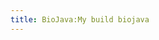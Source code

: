 ```yaml
---
title: BioJava:My build biojava
---
```


<xml>

<?xml version="1.0"?>
<project name="biojava" default="package-biojava" basedir=".">

` `<target name="init" description="Checks environment and setup variables">  
`   `<tstamp />  
`   `<tstamp>  
`     `<format property="build.time" pattern="MM/dd/yyyy hh:mm aa" />  
`   `</tstamp>  
`   `<property name="version"        value="1.7.1" />  
`   `<property name="build.compiler" value="javac1.5" />  
`   `<property name="classpath"      value="bytecode.jar:commons-cli.jar:commons-collections-2.1.jar:commons-dbcp-1.1.jar:commons-pool-1.1.jar:hsqldb.jar:jgrapht-jdk1.5.jar" />  
`   `<property name="ant-tasks.path" value="ant-lib/sablecc.jar:ant-lib/anttask.jar" />

`   `<available classpath="${java.class.path}"
               classname="junit.framework.TestCase"
               property="junit.present" />

`   `<available classpath="${java.class.path}"
               classname="org.apache.tools.ant.taskdefs.XSLTProcess$OutputProperty"
               property="outputproperty.support" />

`   `<available classpath="${java.class.path}"
               classname="org.apache.tools.ant.taskdefs.optional.junit.JUnitTest"
               property="junit.support" />

`   `<available classpath="${java.class.path}"
               classname="java.nio.Buffer"
               property="java14">  
`   `</available>

`   `<available classpath="${classpath}"
               classname="org.hsqldb.jdbcDriver"
               property="sqlDriver.hsqldb">  
`   `</available>

`   `<echo message="Building biojava-${version} at ${build.time}" />  
`   `<echo message="Java Home:                       ${java.home}"/>  
`   `<echo message="JUnit present:                   ${junit.present}" />  
`   `<echo message="JUnit supported by Ant:          ${junit.support}" />  
`   `<echo message="HSQLDB driver present:           ${sqlDriver.hsqldb}" />  
`   `<echo message="XSLT support:                    ${outputproperty.support}"/>

`   `<property name="bioj" value="."/>

`   `<property name="readme"        value="${bioj}/README" />  
`   `<property name="license"       value="${bioj}/LICENSE" />  
`   `<property name="src.dir"       value="${bioj}/src" />  
`   `<property name="tests.dir"     value="${bioj}/tests" />  
`   `<property name="demos.dir"     value="${bioj}/demos" />  
`   `<property name="apps.dir"      value="${bioj}/apps" />  
`   `<property name="docs.dir"      value="${bioj}/docs" />  
`   `<property name="doc.css.file"  value="${bioj}/biojava-doc.css" />  
`   `<property name="reports.dir"   value="${bioj}/reports" />  
`   `<property name="manifest.dir"  value="${bioj}/manifest" />  
`   `<property name="resources.dir" value="${bioj}/resources" />

`   `<property name="build.dir"         value="${bioj}/ant-build" />  
`   `<property name="build.classes.dir" value="${build.dir}/classes" />

`   `<property name="javac.depend"      value="false" />  
`   `<property name="javac.debug"       value="true" />  
`   `<property name="javac.deprecation" value="false" />  
`   `<property name="javac.source"      value="1.5" />  
`   `<property name="javac.target"      value="1.5" />

`   `<property name="build.dest.docs"     value="${build.dir}/docs" />  
`   `<property name="build.dest.doccheck" value="${build.dir}/docs/check" />  
`   `<property name="packages"            value="org.*" />

`   `<property name="name.biojava"           value="biojava" />  
`   `<property name="Name.biojava"           value="BioJava" />  
`   `<property name="build.dest.biojava"     value="${build.classes.dir}/${name.biojava}" />  
`   `<property name="build.docs.biojava"     value="${build.dest.docs}/${name.biojava}" />  
`   `<property name="build.doccheck.biojava" value="${build.dest.doccheck}/${name.biojava}" />  
`   `<property name="jar.biojava"            value="${build.dir}/${name.biojava}.jar" />  
`   `<property name="manifest.file.biojava"  value="${manifest.dir}/${name.biojava}.txt" />  
`   `  
`   `<property name="name.tests"       value="tests" />  
`   `<property name="build.dest.tests" value="${build.classes.dir}/${name.tests}" />  
`   `<property name="build.docs.tests" value="${build.dest.docs}/${name.tests}" />  
`   `<property name="reports.tests"    value="${bioj}/reports/tests" />  
`   `  
`   `<property name="name.demos"          value="demos" />  
`   `<property name="Name.demos"          value="BioJava Demos" />  
`   `<property name="build.dest.demos"    value="${build.classes.dir}/${name.demos}" />  
`   `<property name="build.docs.demos"    value="${build.dest.docs}/${name.demos}" />  
`   `<property name="jar.demos"           value="${build.dir}/${name.demos}.jar" />  
`   `<property name="manifest.file.demos" value="${manifest.dir}/${name.demos}.txt" />  
`   `  
`   `<property name="name.apps"          value="apps" />  
`   `<property name="Name.apps"          value="BioJava Applications" />  
`   `<property name="build.dest.apps"    value="${build.classes.dir}/${name.apps}" />  
`   `<property name="build.docs.apps"    value="${build.dest.docs}/${name.apps}" />  
`   `<property name="jar.apps"           value="${build.dir}/${name.apps}.jar" />  
`   `<property name="manifest.file.apps" value="${manifest.dir}/${name.apps}.txt" />

`   `<property name="dist.root"          value="${bioj}/dist" />  
`   `<property name="dist.dir"           value="${dist.root}/${name.biojava}-${version}" />  
` `</target>

` `<target name="prepare" depends="init" description="creates basic directories">  
`   `  
`   `<mkdir dir="${build.dir}" />

`   `<copy todir="${build.dir}">  
`     `<fileset dir=".">  
`       `<include name="*.jar" />  
`     `</fileset>  
`   `</copy>

` `</target>

` `<target name="prepare-taglets" depends="prepare" description="Copies taglet files">  
`   `<mkdir dir="${build.dest.taglets}" />  
`   `<mkdir dir="${build.docs.taglets}" />  
` `</target>

` `<target name="prepare-biojava" depends="prepare"
  description="Prepares biojava source files">  
`   `  
`   `<mkdir dir="${build.dest.biojava}" />  
`   `<mkdir dir="${build.docs.biojava}" />  
`   `<mkdir dir="${build.doccheck.biojava}" />  
` `</target>

` `<target name="prepare-tests" depends="prepare"
  description="Prepares the test source code">

`   `<mkdir dir="${build.dest.tests}" />  
`   `<mkdir dir="${build.docs.tests}" />  
`   `<mkdir dir="${reports.tests}" />  
` `</target>

` `<target name="prepare-demos" depends="prepare"
  description="Prepares the demos code">

`   `<mkdir dir="${build.dest.demos}" />  
`   `<mkdir dir="${build.docs.demos}" />  
` `</target>

` `<target name="prepare-apps" depends="prepare"
  description="Prepares the apps code">

`   `<mkdir dir="${build.dest.apps}" />  
`   `<mkdir dir="${build.docs.apps}" />  
` `</target>

` `<target name="prepare-javadocs" depends="prepare" description="Prepares the javadocs">

`   `<mkdir dir="${build.dest.docs}" />  
` `</target>

` `<target name="compile-biojava" depends="prepare-biojava"
  description="Compiles the source directory">  
`   `<javac
      encoding="ISO-8859-1"
      srcdir="${src.dir}"
      destdir="${build.dest.biojava}"
      depend="${javac.depend}"
      deprecation="${javac.deprecation}"
      source="${javac.source}"
      target="${javac.target}"
      debug="${javac.debug}">  
`     `<classpath>  
`       `<pathelement path="${classpath}" />  
`     `</classpath>  
`   `</javac>  
` `</target>

` `<target name="compile-tests" depends="prepare-tests,package-biojava"
  description="Compiles the tests directory">  
`   `<javac
      encoding="ISO-8859-1"
      srcdir="${tests.dir}"
      destdir="${build.dest.tests}"
      depend="${javac.depend}"
      deprecation="${javac.deprecation}"
      source="${javac.source}"
      target="${javac.target}"
      debug="${javac.debug}">  
`     `<classpath>  
`       `<pathelement path="${classpath}" />  
`       `<pathelement path="${jar.biojava}" />  
`     `</classpath>  
`   `</javac>  
` `</target>

` `<target name="compile-demos" depends="prepare-demos,package-biojava"
  description="Compiles the demos directory">  
`   `<javac
      encoding="ISO-8859-1"
      srcdir="${demos.dir}"
      destdir="${build.dest.demos}"
      depend="${javac.depend}"
      deprecation="${javac.deprecation}"
      source="${javac.source}"
      target="${javac.target}"
      debug="${javac.debug}">  
`     `<classpath>  
`       `<pathelement path="${classpath}" />  
`       `<pathelement path="${jar.biojava}" />  
`     `</classpath>  
`   `</javac>  
` `</target>

` `<target name="compile-apps" depends="prepare-apps,package-biojava"
  description="Compiles the apps directory">  
`   `<javac
      encoding="ISO-8859-1"
      srcdir="${apps.dir}"
      destdir="${build.dest.apps}"
      depend="${javac.depend}"
      deprecation="${javac.deprecation}"
      source="${javac.source}"
      target="${javac.target}"
      debug="${javac.debug}">  
`     `<classpath>  
`       `<pathelement path="${classpath}" />  
`       `<pathelement path="${jar.biojava}" />  
`     `</classpath>  
`   `</javac>  
` `</target>

` `<target name="package-biojava" depends="compile-biojava"
  description="create biojava class jar file">  
`   `<jar
      jarfile="${jar.biojava}"
      manifest="${manifest.dir}/biojava.txt"
    >  
`     `<fileset dir="${build.dest.biojava}" />  
`     `<fileset dir="${resources.dir}" />  
`   `</jar>  
` `</target>

` `<target name="package-demos" depends="init,package-biojava,compile-demos"
  description="create the demo jar file">  
`   `<jar
      jarfile="${jar.demos}"
      manifest="${manifest.dir}/demos.txt"
    >  
`     `<fileset dir="${build.dest.demos}" />  
`   `</jar>  
` `</target>

` `<target name="package-apps" depends="init,package-biojava,compile-apps"
  description="create the apps jar file">  
`   `<jar
      jarfile="${jar.apps}"
      manifest="${manifest.dir}/apps.txt"
    >  
`     `<fileset dir="${build.dest.apps}" />  
`   `</jar>  
` `</target>

` `<target
    name="package-all"
    depends="package-biojava,package-demos,package-apps"
    description="create all the jar files" />

<target
    name="sign"
    depends="package-biojava"
    description="sign the biojava.jar file with jarsigner"
    >

`   `<copy file="${jar.biojava}" tofile="${build.dir}/biojavaUnsigned.jar" />

`   `<signjar jar="${build.dir}/biojavaUnsigned.jar"
             signedjar="${jar.biojava}"
             keystore="selfSignedCertificate/selfSignedCertificate.store"
             storepass="biojavaCVS" 
         alias="biojavaCVS" />

`    `<delete file="${build.dir}/biojavaUnsigned.jar"/>

` `</target>

` `<target name="javadocs-biojava" depends="clean, prepare-biojava"
  description="Creates the API documentation">  
`   `<echo message="building custom javadocs" />  
`   `<javadoc
      encoding="ISO-8859-1"
      packagenames="${packages}"
      sourcepath="${src.dir}"
      classpath="${classpath}"
      destdir="${build.docs.biojava}"
      author="true"
      version="true"
      use="true"
      source="1.5"
      windowtitle="${Name.biojava}-${version} API (Javadocs) (${build.time})"
      doctitle="${Name.biojava}-${version} API (${build.time})"
      maxmemory="150m"
      footer="&lt;script src=&quot;http://www.google-analytics.com/urchin.js&quot; type=&quot;text/javascript&quot;&gt;&lt;/script&gt;&lt;script type=&quot;text/javascript&quot;&gt;_uacct = &quot;UA-1326640-1&quot;;urchinTracker();&lt;/script&gt;"
      >  
`      `<link href="http://java.sun.com/j2se/1.5.0/docs/api/" offline="false"/>

`      `<group title="Core biological packages"
              packages="org.biojava.bio:org.biojava.bio.dist:org.biojava.bio.search:org.biojava.bio.seq:org.biojava.bio.seq.db:org.biojava.bio.seq.genomic:org.biojava.bio.seq.io:org.biojava.bio.symbol:org.biojava.bio.alignment:org.biojava.directory:org.biojava.bibliography:org.biojava.bio.taxa:org.biojava.bio.seq.filter" />

`      `<group title="User interface components"
              packages="org.biojava.bio.gui:org.biojava.bio.gui.glyph:org.biojava.bio.gui.sequence:org.biojava.bio.gui.sequence.tracklayout" />

`      `<group title="Sequence databases and formats"
              packages="org.biojava.bio.seq.io.agave:org.biojava.bio.program.das:org.biojava.bio.seq.ragbag:org.biojava.bio.seq.db.emblcd:org.biojava.bio.program.xff:org.biojava.bio.seq.dist:org.biojava.bio.seq.io.game:org.biojava.bio.seq.io.game12:org.biojava.bio.seq.db.biofetch:org.biojava.bio.seq.db.flat:org.biojava.bio.seq.db.biosql:org.biojava.bio.program.indexdb:org.biojava.bio.program.das.dasalignment:org.biojava.bio.program.homologene" />

`      `<group title="Handling output from external tools"
              packages="org.biojava.bio.program:org.biojava.bio.program.gff:org.biojava.bio.program.gff3:org.biojava.bio.program.sax:org.biojava.bio.program.xml:org.biojava.bio.program.blast2html:org.biojava.bio.program.search:org.biojava.bio.program.ssbind:org.biojava.bio.program.phred:org.biojava.bio.program.hmmer:org.biojava.bio.program.sax.blastxml" />

`      `<group title="Dynamic programming packages"
              packages="org.biojava.bio.dp:org.biojava.bio.dp.onehead:org.biojava.bio.dp.twohead" />

`      `<group title="Chromatogram and trace file support"
              packages="org.biojava.bio.chromatogram:org.biojava.bio.program.abi:org.biojava.bio.program.scf:org.biojava.bio.chromatogram.graphic" />

`      `<group title="Macromolecular structure"
              packages="org.biojava.bio.structure:org.biojava.bio.structure.io:org.biojava.bio.program.das.dasstructure:org.biojava.bio.structure.align:org.biojava.bio.structure.align.helper:org.biojava.bio.structure.align.pairwise:org.biojava.bio.structure.jama" />`    `  
`             `  
`      `<group title="Utilities and developers' packages"
              packages="org.biojava.utils.process:org.biojava.bio.seq.impl:org.biojava.bio.seq.projection:org.biojava.utils:org.biojava.utils.cache:org.biojava.utils.xml:org.biojava.utils.stax:org.biojava.utils.io:org.biojava.utils.math:org.biojava.utils.net:org.biojava.utils.candy:org.biojava.bio.seq.io.filterxml:org.biojava.bio.program.tagvalue:org.biojava.ontology:org.biojava.ontology.io:org.biojava.utils.automata:org.biojava.utils.regex:org.biojava.naming:org.biojava.utils.walker" />

`      `<group title="Molecular biology packages"
              packages = "org.biojava.bio.proteomics:org.biojava.bio.proteomics.aaindex:org.biojava.bio.molbio" />  
`             `  
`      `<group title="Ontology packages"
              packages = "org.biojava.bio.ontology:org.biojava.bio.ontology.io"/>  
`                     `  
`      `<group title="Experimental packages"
              packages="org.biojava.stats.svm:org.biojava.stats.svm.tools:org.biojava.bio.seq.homol:org.biojava.utils.lsid:org.biojava.bio.program.unigene:org.biojava.bio.program.ssaha:org.biojava.bio.seq.distributed:org.biojava.bio.annodb:org.biojava.bio.program.formats" />

`      `<group title="Biojava extension (biojavax) packages"
              packages="org.biojavax:org.biojavax.bio:org.biojavax.bio.db:org.biojavax.bio.db.biosql:org.biojavax.bio.db.ncbi:org.biojavax.bio.seq:org.biojavax.bio.seq.io:org.biojavax.bio.taxa:org.biojavax.bio.taxa.io:org.biojavax.ontology:org.biojavax.utils" />  
`             `  
`      `<group title="Genetic Algorithm Framework"
              packages="org.biojavax.ga:org.biojavax.ga.exception:org.biojavax.ga.functions:org.biojavax.ga.impl:org.biojavax.ga.util" />  
`      `<group title="Experimental Phylogeny packages"
              packages="org.biojavax.bio.phylo:org.biojavax.bio.phylo.io:org.biojavax.bio.phylo.io.nexus:org.biojavax.bio.phylo.io.phylip:org.biojavax.bio.phylo.tree" />  
`      `  
`   `</javadoc>  
` `</target>

` `<target name="javadocs-demos" depends="prepare-demos,compile-biojava"
  description="Create the demos API documentation">  
`   `<javadoc
      encoding="ISO-8859-1"
      packagenames="**"
      sourcepath="${demos.dir}"
      classpath="${classpath}:${build.dest.biojava}"
      destdir="${build.docs.demos}"
      author="true"
      version="true"
      use="true"
      source="1.5"
      windowtitle="${Name.demos} API"
      doctitle="${Name.demos}"
      maxmemory="100m">  
`     `<link href="http://java.sun.com/j2se/1.5.0/docs/api/" offline="false"/>  
`     `<link href="../biojava" offline="true" packagelistLoc="${build.docs.biojava}/package-list}"/>  
`   `</javadoc>  
` `</target>

` `<target name="javadocs-apps" depends="prepare-apps,compile-biojava"
  description="Create the apps API documentation">  
`   `<javadoc
      encoding="ISO-8859-1"
      packagenames="org.*"
      sourcepath="${apps.dir}"
      classpath="${classpath}:${build.dest.biojava}"
      destdir="${build.docs.apps}"
      author="true"
      version="true"
      use="true"
      source="1.5"
      windowtitle="${Name.apps} API"
      doctitle="${Name.apps}"
      maxmemory="100m">  
`     `<link href="http://java.sun.com/j2se/1.5.0/docs/api/" offline="false"/>  
`     `<link href="../biojava" offline="true" packagelistLoc="${build.docs.biojava}/package-list}"/>  
`   `</javadoc>  
` `</target>

` `<target
    name="javadocs-all"
    depends="javadocs-biojava,javadocs-demos,javadocs-apps"
    description="Creates the javadocs for all components"
  />

` `<target name="runtests" 
      depends="compile-tests"
      description="Run all tests, can be quite slow">  
`   `<property name="test.subtree" value="**" />  
`   `<echo message="Running tests:           ${test.subtree}" />  
`   `<junit maxmemory="128m" printsummary="yes" haltonfailure="no" reloading="no">  
`     `<formatter type="plain" usefile="true" />  
`     `<classpath>  
`       `  
`       `<pathelement path="${build.dest.biojava}" />  
`       `  
`       `<pathelement path="${resources.dir}" />  
`       `  
`       `<pathelement path="${build.dest.tests}" />  
`       `  
`       `<pathelement path="${tests.dir}/files" />  
`       `  
`       `<pathelement path="${tests.dir}" />  
`       `  
`       `<pathelement path="${classpath}" />  
`       `  
`       `<pathelement path="${java.class.path}" />  
`     `</classpath>  
`     `  
`     `<batchtest fork="no" todir="${reports.tests}" if="junit.present">  
`       `<fileset dir="${build.dest.tests}">  
`         `<include name="${test.subtree}/*Test.class" />  
`         `<include name="${test.subtree}/*TestSuite.class" />  
`         `<exclude name="**/Abstract*Test.class" />  
`       `</fileset>  
`     `</batchtest>  
`   `</junit>  
` `</target>

` `<target name="doccheck-biojava" depends="prepare-biojava"
    description="Checks the API documentation">  
`   `<javadoc
      encoding="ISO-8859-1"
      doclet="com.sun.tools.doclets.doccheck.DocCheck"
      docletpath="doccheck.jar"
      packagenames="${packages}"
      sourcepath="${src.dir}"
      classpath="${classpath}"
      destdir="${build.doccheck.biojava}"
      source="1.5"
      maxmemory="80m">  
`   `</javadoc>  
` `</target>

` `<target name="cruise" 
          depends="clean,package-biojava,compile-tests"
          description="Run clean, build and tests for CruiseControl">  
`   `<property name="test.subtree" value="**" />  
`   `<echo message="Running tests:           ${test.subtree}" />  
`   `<junit  maxmemory="128m" 
            printsummary="yes" 
        haltonfailure="no" 
        reloading="no"
        errorProperty="test.failed"
        >  
`     `<formatter type="xml" />  
`     `<classpath>  
`       `  
`       `<pathelement path="${build.dest.biojava}" />  
`       `  
`       `<pathelement path="${resources.dir}" />  
`       `  
`       `<pathelement path="${build.dest.tests}" />  
`       `  
`       `<pathelement path="${tests.dir}/files" />  
`       `  
`       `<pathelement path="${tests.dir}" />  
`       `  
`       `<pathelement path="${classpath}" />  
`       `  
`       `<pathelement path="${java.class.path}" />  
`     `</classpath>  
`     `  
`     `<batchtest fork="no" todir="${reports.tests}" if="junit.present">  
`       `<fileset dir="${build.dest.tests}">  
`         `<include name="${test.subtree}/*Test.class" />  
`         `<include name="${test.subtree}/*TestSuite.class" />  
`         `<exclude name="**/Abstract*Test.class" />  
`       `</fileset>  
`     `</batchtest>`      `  
`   `</junit>  
`   `<fail message="Tests failed: check test reports." if="test.failed" />  
` `</target>

` `<target name="clean" 
      depends="init"
      description="Cleans everything">  
`   `<delete dir="${build.dir}" />  
`   `<delete dir="${reports.tests}" />  
` `</target>  
` `  
` `  
` `<target name="clean-dist" depends="init" description="Cleans the dist root directory">  
`     `<delete dir="${dist.root}" />  
` `</target>  
` `  
` `  
` `  
` `<target name="dist" depends="clean-dist, init, javadocs-all, package-all" description="copy all the files for a distribution">  
`     `<mkdir dir="${dist.root}"/>  
`     `<mkdir dir="${dist.dir}"/>  
`     `  
`    `  
`     `<copy file="${jar.biojava}" tofile="${dist.dir}/${name.biojava}-${version}.jar"/>  
`     `  
`     `  
`     `<copy file="${jar.apps}" tofile="${dist.dir}/apps-${version}.jar"/>  
`     `  
`     `  
`     `<copy file="${jar.demos}" tofile="${dist.dir}/demos-${version}.jar"/>  
`     `  
`     `  
`     `<copy todir="${dist.dir}">  
`       `<fileset dir=".">  
`         `<include name="*.jar" />  
`       `</fileset>  
`     `</copy>  
`     `  
`     `  
`     `<copy todir="${dist.dir}/doc">  
`         `<fileset dir="${build.dest.docs}"/>  
`     `</copy>  
`     `  
`     `  
`     `<copy todir="${dist.dir}/src">  
`         `<fileset dir="${src.dir}"/>  
`     `</copy>  
`     `  
`     `  
`     `<copy tofile="${dist.dir}/README" file="${bioj}/README"/>  
`     `<copy tofile="${dist.dir}/README.biosql" file="${bioj}/README.biosql"/>  
`     `  
`     `  
`     `<copy todir="${dist.dir}/tests">  
`         `<fileset dir="${tests.dir}"/>  
`     `</copy>  
`     `  
`     `  
`     `<copy todir="${dist.dir}/demos">  
`         `<fileset dir="${demos.dir}"/>  
`     `</copy>  
`     `  
`     `  
`     `<copy todir="${dist.dir}/apps">  
`         `<fileset dir="${apps.dir}"/>  
`     `</copy>  
`     `  
`     `  
`     `<copy tofile="${dist.dir}/LICENSE" file="${bioj}/LICENSE"/>  
`     `<copy tofile="${dist.dir}/LICENSE.COMMONS" file="${bioj}/LICENSE.COMMONS"/>  
`     `  
`     `  
`     `<copy todir="${dist.dir}/manifest">  
`         `<fileset dir="${manifest.dir}"/>  
`     `</copy>  
`     `  
`     `  
`     `<copy todir="${dist.dir}/dtd">  
`         `<fileset dir="${bioj}/dtd"/>  
`     `</copy>  
`     `  
`     `  
`     `<copy todir="${dist.dir}/taglets">  
`         `<fileset dir="${taglets.dir}"/>  
`     `</copy>  
`     `  
`     `  
`     `<copy todir="${dist.dir}/resources">  
`         `<fileset dir="${resources.dir}"/>  
`     `</copy>  
`     `  
`     `  
`     `<copy file="${ant.file}" tofile="${dist.dir}/build.xml"/>  
`     `  
` `</target>  
` `

</project> </xml>
